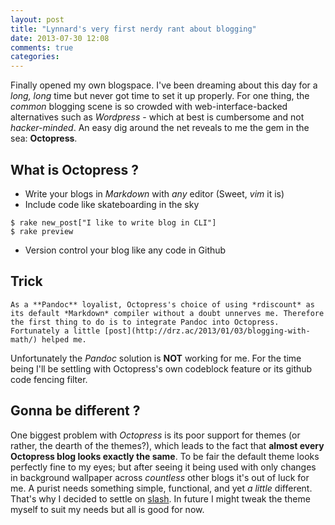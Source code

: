 ```yaml
---
layout: post
title: "Lynnard's very first nerdy rant about blogging"
date: 2013-07-30 12:08
comments: true
categories: 
---
```


Finally opened my own blogspace. I've been dreaming about this day for a *long, long* time but never got time to set it up properly. For one thing, the *common* blogging scene is so crowded with web-interface-backed alternatives such as *Wordpress* - which at best is cumbersome and not *hacker-minded*. An easy dig around the net reveals to me the gem in the sea: **Octopress**. 

What is **Octopress** ?
-----------------------

* Write your blogs in *Markdown* with *any* editor (Sweet, *vim* it is)
* Include code like skateboarding in the sky

```
$ rake new_post["I like to write blog in CLI"]
$ rake preview
```

* Version control your blog like any code in Github


Trick
-----

~~~
As a **Pandoc** loyalist, Octopress's choice of using *rdiscount* as its default *Markdown* compiler without a doubt unnerves me. Therefore the first thing to do is to integrate Pandoc into Octopress. Fortunately a little [post](http://drz.ac/2013/01/03/blogging-with-math/) helped me.
~~~

Unfortunately the *Pandoc* solution is **NOT** working for me. For the time being I'll be settling with Octopress's own codeblock feature or its github code fencing filter.

Gonna be different ?
--------------------

One biggest problem with *Octopress* is its poor support for themes (or rather, the dearth of the themes?), which leads to the fact that **almost every Octopress blog looks exactly the same**. To be fair the default theme looks perfectly fine to my eyes; but after seeing it being used with only changes in background wallpaper across *countless* other blogs it's out of luck for me. A purist needs something simple, functional, and yet *a little* different. That's why I decided to settle on [slash](http://zespia.tw/Octopress-Theme-Slash/index.html). In future I might tweak the theme myself to suit my needs but all is good for now.













